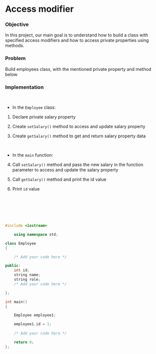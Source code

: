 # Access modifier


### Objective

In this project, our main goal is to understand how to build a class with specified access modifiers and how to access private properties using methods.

### Problem

Build employees class, with the mentioned private property and method below

### Implementation
<br/>

- In the `Employee` class:

1. Declare private salary property

2. Create `setSalary()` method to access and update salary property

3. Create `getSalary()` method to get and return salary property data

<br/>


- In the `main` function:

4. Call `setSalary()` method and pass the new salary in the function parameter to access and update the salary property   
   
5. Call `getSalary()` method and print the id value

6. Print `id` value
<br/>
<br/>

  
```cpp



#include <iostream>

    using namespace std;

class Employee
{

    /* Add your code here */

public:
    int id;
    string name;
    string role;
    /* Add your code here */

};

int main()
{

    Employee employee1;

    employee1.id = 1;
    
    /* Add your code here */

    return 0;
};

```
